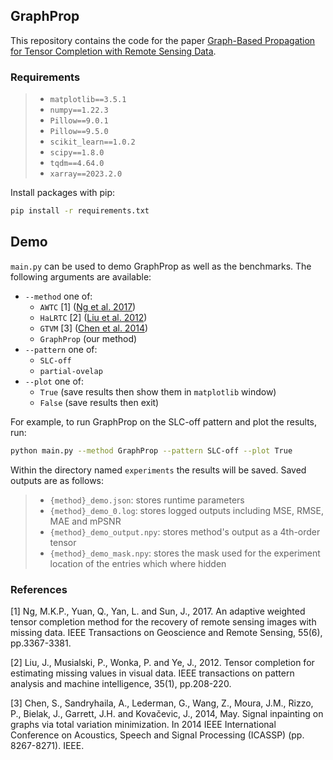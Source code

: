 ## GraphProp

This repository contains the code for the paper [Graph-Based Propagation for Tensor Completion with Remote Sensing Data](https://httpstat.us/404).

### Requirements

> * `matplotlib==3.5.1`
> * `numpy==1.22.3`
> * `Pillow==9.0.1`
> * `Pillow==9.5.0`
> * `scikit_learn==1.0.2`
> * `scipy==1.8.0`
> * `tqdm==4.64.0`
> * `xarray==2023.2.0`

Install packages with pip:
```bash
pip install -r requirements.txt
```
## Demo
`main.py` can be used to demo GraphProp as well as the benchmarks. The following arguments are available:

* `--method` one of:
    * `AWTC` [1] ([Ng et al. 2017](https://ieeexplore.ieee.org/abstract/document/7878527))
    * `HaLRTC` [2] ([Liu et al. 2012](https://ieeexplore.ieee.org/abstract/document/6138863))
    * `GTVM` [3] ([Chen et al. 2014](https://ieeexplore.ieee.org/document/6855213))
    * `GraphProp` (our method)
* `--pattern` one of:
    * `SLC-off`
    * `partial-ovelap`
* `--plot` one of:
    * `True` (save results then show them in `matplotlib` window)
    * `False` (save results then exit)

For example, to run GraphProp on the SLC-off pattern and plot the results, run:
    
```bash
python main.py --method GraphProp --pattern SLC-off --plot True
```

Within the directory named `experiments` the results will be saved. Saved outputs are as follows:

> * `{method}_demo.json`: stores runtime parameters
> * `{method}_demo_0.log`: stores logged outputs including MSE, RMSE, MAE and mPSNR
> * `{method}_demo_output.npy`: stores method's output as a 4th-order tensor
> * `{method}_demo_mask.npy`: stores the mask used for the experiment location of the entries which where hidden

### References

[1] Ng, M.K.P., Yuan, Q., Yan, L. and Sun, J., 2017. An adaptive weighted tensor completion method for the recovery of remote sensing images with missing data. IEEE Transactions on Geoscience and Remote Sensing, 55(6), pp.3367-3381.

[2] Liu, J., Musialski, P., Wonka, P. and Ye, J., 2012. Tensor completion for estimating missing values in visual data. IEEE transactions on pattern analysis and machine intelligence, 35(1), pp.208-220.

[3] Chen, S., Sandryhaila, A., Lederman, G., Wang, Z., Moura, J.M., Rizzo, P., Bielak, J., Garrett, J.H. and Kovačevic, J., 2014, May. Signal inpainting on graphs via total variation minimization. In 2014 IEEE International Conference on Acoustics, Speech and Signal Processing (ICASSP) (pp. 8267-8271). IEEE.
